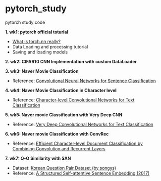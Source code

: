 # pytorch_study
pytorch study code

**1. wk1: pytorch official toturial**
  * [What is torch.nn really?](https://pytorch.org/tutorials/beginner/nn_tutorial.html)
  * Data Loading and processing tutorial
  * Saving and loading models


**2. wk2: CIFAR10 CNN Implementation with custom DataLoader**

**3. wk3: Naver Movie Classification**
 * Reference: [Convolutional Neural Networks for Sentence Classification](https://arxiv.org/abs/1408.5882)

**4. wk4: Naver Movie Classification in Character level**
 * Reference: [Character-level Convolutional Networks for Text Classification](https://arxiv.org/abs/1509.01626)

**5. wk5: Naver movie Classification with Very Deep CNN**
* Reference: [Very Deep Convolutional Networks for Text Classification](https://arxiv.org/abs/1606.01781) 

**6. wk6: Naver movie Classification with ConvRec**
* Reference: [Efficient Character-level Document Classification by Combining Convolution and Recurrent Layers](https://arxiv.org/abs/1602.00367)

**7. wk7: Q-Q Similarity with SAN**
* Dataset: [Korean Question Pair Dataset (by songys)](https://github.com/songys/Question_pair)
* Reference: [A Structured Self-attentive Sentence Embedding (2017)](https://arxiv.org/abs/1703.03130) 